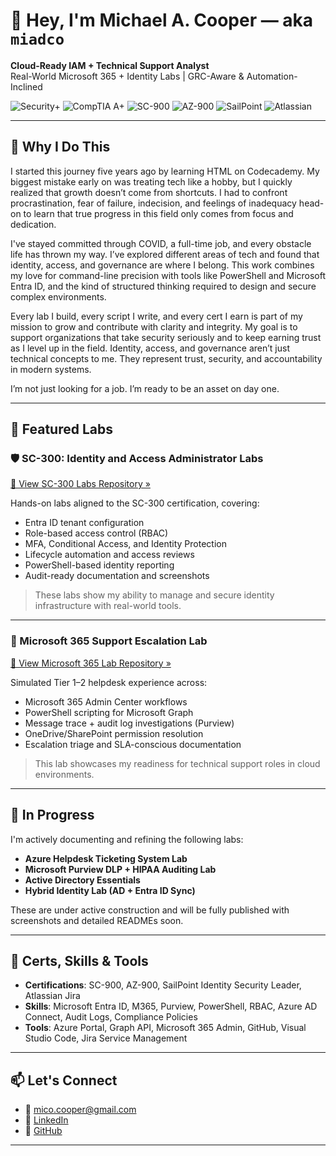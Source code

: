 # 👋 Hey, I'm Michael A. Cooper — aka `miadco`

**Cloud-Ready IAM + Technical Support Analyst**  
Real-World Microsoft 365 + Identity Labs | GRC-Aware & Automation-Inclined

![Security+](https://img.shields.io/badge/Security%2B-Certified-red) 
![CompTIA A+](https://img.shields.io/badge/CompTIA%20A%2B-Certified-red)
![SC-900](https://img.shields.io/badge/SC--900-Certified-blue)
![AZ-900](https://img.shields.io/badge/AZ--900-Certified-blue)
![SailPoint](https://img.shields.io/badge/SailPoint-Identity%20Security%20Leader-blue)
![Atlassian](https://img.shields.io/badge/Jira%20Fundamentals-Certified-blue)


---

## 🧭 Why I Do This

I started this journey five years ago by learning HTML on Codecademy. My biggest mistake early on was treating tech like a hobby, but I quickly realized that growth doesn’t come from shortcuts. I had to confront procrastination, fear of failure, indecision, and feelings of inadequacy head-on to learn that true progress in this field only comes from focus and dedication.

I've stayed committed through COVID, a full-time job, and every obstacle life has thrown my way. I’ve explored different areas of tech and found that identity, access, and governance are where I belong. This work combines my love for command-line precision with tools like PowerShell and Microsoft Entra ID, and the kind of structured thinking required to design and secure complex environments.

Every lab I build, every script I write, and every cert I earn is part of my mission to grow and contribute with clarity and integrity. My goal is to support organizations that take security seriously and to keep earning trust as I level up in the field. Identity, access, and governance aren’t just technical concepts to me. They represent trust, security, and accountability in modern systems.

I’m not just looking for a job. I’m ready to be an asset on day one.

---

## 🔧 Featured Labs

### 🛡️ SC-300: Identity and Access Administrator Labs  
[🔗 View SC-300 Labs Repository »](https://github.com/miadco/SC-300-Identity-and-Access-Labs)

Hands-on labs aligned to the SC-300 certification, covering:

- Entra ID tenant configuration
- Role-based access control (RBAC)
- MFA, Conditional Access, and Identity Protection
- Lifecycle automation and access reviews
- PowerShell-based identity reporting
- Audit-ready documentation and screenshots

> These labs show my ability to manage and secure identity infrastructure with real-world tools.

---

### 🧰 Microsoft 365 Support Escalation Lab  
[🔗 View Microsoft 365 Lab Repository »](https://github.com/miadco/M365-Support-Escalation)

Simulated Tier 1–2 helpdesk experience across:

- Microsoft 365 Admin Center workflows
- PowerShell scripting for Microsoft Graph
- Message trace + audit log investigations (Purview)
- OneDrive/SharePoint permission resolution
- Escalation triage and SLA-conscious documentation

> This lab showcases my readiness for technical support roles in cloud environments.

---

## 🚧 In Progress

I'm actively documenting and refining the following labs:

- **Azure Helpdesk Ticketing System Lab**
- **Microsoft Purview DLP + HIPAA Auditing Lab**
- **Active Directory Essentials**
- **Hybrid Identity Lab (AD + Entra ID Sync)**

These are under active construction and will be fully published with screenshots and detailed READMEs soon.

---

## 🧪 Certs, Skills & Tools

- **Certifications**: SC-900, AZ-900, SailPoint Identity Security Leader, Atlassian Jira
- **Skills**: Microsoft Entra ID, M365, Purview, PowerShell, RBAC, Azure AD Connect, Audit Logs, Compliance Policies
- **Tools**: Azure Portal, Graph API, Microsoft 365 Admin, GitHub, Visual Studio Code, Jira Service Management

---

## 📫 Let's Connect

- 📧 [mico.cooper@gmail.com](mailto:mico.cooper@gmail.com)
- 💼 [LinkedIn](https://www.linkedin.com/in/1michael-a-cooper/)
- 🧠 [GitHub](https://github.com/miadco)

---

